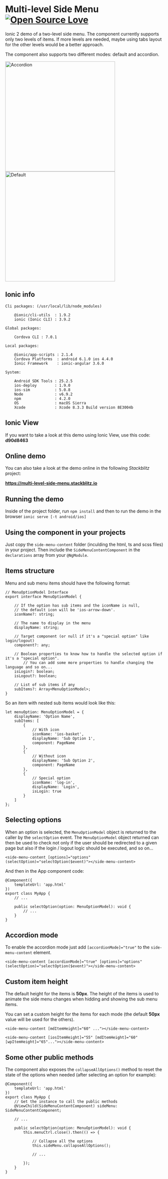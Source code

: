 # Multi-level Side Menu [![Open Source Love](https://badges.frapsoft.com/os/v1/open-source.svg?v=103)](https://github.com/ellerbrock/open-source-badges/)

Ionic 2 demo of a two-level side menu. The component currently supports only two levels of items. If more levels are needed, maybe using tabs layout for the other levels would be a better approach. 

The component also supports two different modes: default and accordion.

<p>
  <img src="resources/gifs/accordion.gif" alt="Accordion" width="350">
  <img src="resources/gifs/default.gif" alt="Default" width="350">
</p>

## Ionic info

```
Cli packages: (/usr/local/lib/node_modules)

    @ionic/cli-utils  : 1.9.2
    ionic (Ionic CLI) : 3.9.2

Global packages:

    Cordova CLI : 7.0.1

Local packages:

    @ionic/app-scripts : 2.1.4
    Cordova Platforms  : android 6.1.0 ios 4.4.0
    Ionic Framework    : ionic-angular 3.6.0

System:

    Android SDK Tools : 25.2.5
    ios-deploy        : 1.9.0
    ios-sim           : 5.0.8
    Node              : v6.9.2
    npm               : 4.2.0
    OS                : macOS Sierra
    Xcode             : Xcode 8.3.3 Build version 8E3004b
```

## Ionic View

If you want to take a look at this demo using Ionic View, use this code: **d90d8463**

## Online demo

You can also take a look at the demo online in the following *Stackblitz* project:

**https://multi-level-side-menu.stackblitz.io**

## Running the demo

Inside of the project folder, run `npm install` and then to run the demo in the browser `ionic serve [-t android/ios]`

## Using the component in your projects

Just copy the `side-menu-content` folder (inculding the html, ts and scss files) in your project. Then include the `SideMenuContentComponent` in the `declarations` array from your `@NgModule`.

## Items structure

Menu and sub menu items should have the following format:

```
// MenuOptionModel Interface
export interface MenuOptionModel {

	// If the option has sub items and the iconName is null,
	// the default icon will be 'ios-arrow-down'.
	iconName?: string;

	// The name to display in the menu
	displayName: string;

	// Target component (or null if it's a "special option" like login/logout)
	component?: any;

	// Boolean properties to know how to handle the selected option if it's a "special option". 
        // You can add some more properties to handle changing the language and so on...
	isLogin?: boolean;
	isLogout?: boolean;

	// List of sub items if any
	subItems?: Array<MenuOptionModel>;
}
```

So an item with nested sub items would look like this:

```
let menuOption: MenuOptionModel = {
    displayName: 'Option Name',
    subItems: [
        {
            // With icon
            iconName: 'ios-basket',
            displayName: 'Sub Option 1',
            component: PageName
        },
        {
            // Without icon
            displayName: 'Sub Option 2',
            component: PageName
        },
        {
            // Special option
            iconName: 'log-in',
            displayName: 'Login',
            isLogin: true
        }
    ]
};
```

## Selecting options

When an option is selected, the `MenuOptionModel` object is returned to the caller by the `selectOption` event. The `MenuOptionModel` object returned can then be used to check not only if the user should be redirected to a given page but also if the login / logout logic should be executed, and so on...

```
<side-menu-content [options]="options" (selectOption)="selectOption($event)"></side-menu-content>
```

And then in the App component code:

```
@Component({
    templateUrl: 'app.html'
})
export class MyApp {
    // ...

    public selectOption(option: MenuOptionModel): void {
        // ...
    }
}
```

## Accordion mode

To enable the accordion mode just add `[accordionMode]="true"` to the `side-menu-content` element.

```
<side-menu-content [accordionMode]="true" [options]="options" (selectOption)="selectOption($event)"></side-menu-content>
```

## Custom item height

The default height for the items is **50px**. The height of the items is used to animate the side menu changes when hidding and showing the sub menu items.

You can set a custom height for the items for each mode (the default **50px** value will be used for the others).

```
<side-menu-content [mdItemHeight]="60" ..."></side-menu-content>
```
```
<side-menu-content [iosItemHeight]="55" [mdItemHeight]="60" [wpItemHeight]="65"..."></side-menu-content>
```


## Some other public methods

The component also exposes the `collapseAllOptions()` method to reset the state of the options when needed (after selecting an option for example):

```
@Component({
    templateUrl: 'app.html'
})
export class MyApp {
    // Get the instance to call the public methods
    @ViewChild(SideMenuContentComponent) sideMenu: SideMenuContentComponent;

    // ...

    public selectOption(option: MenuOptionModel): void {
        this.menuCtrl.close().then(() => {

            // Collapse all the options
            this.sideMenu.collapseAllOptions();
            
            // ...
        
        });
    }
}
```
